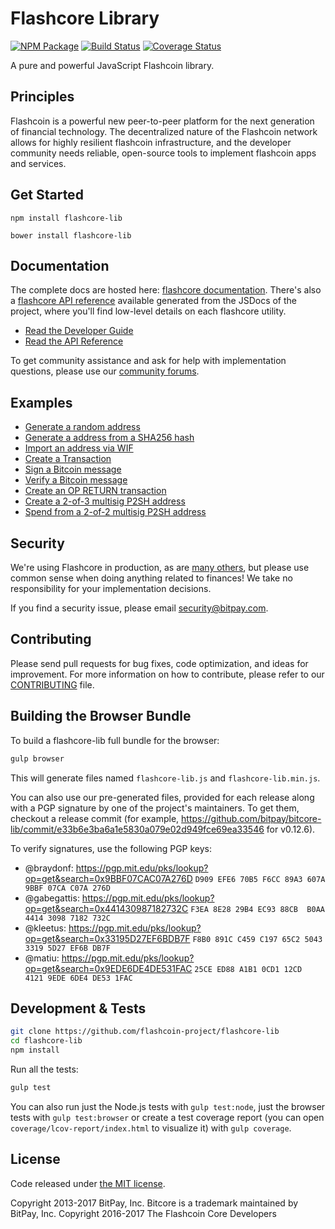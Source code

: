 Flashcore Library
=======

[![NPM Package](https://img.shields.io/npm/v/flashcore-lib.svg?style=flat-square)](https://www.npmjs.org/package/flashcore-lib)
[![Build Status](https://img.shields.io/travis/flashcoin-project/flashcore-lib.svg?branch=master&style=flat-square)](https://travis-ci.org/flashcoin-project/flashcore-lib)
[![Coverage Status](https://img.shields.io/coveralls/flashcoin-project/flashcore-lib.svg?style=flat-square)](https://coveralls.io/r/flashcoin-project/flashcore-lib)

A pure and powerful JavaScript Flashcoin library.

## Principles

Flashcoin is a powerful new peer-to-peer platform for the next generation of financial technology. The decentralized nature of the Flashcoin network allows for highly resilient flashcoin infrastructure, and the developer community needs reliable, open-source tools to implement flashcoin apps and services.

## Get Started

```
npm install flashcore-lib
```

```
bower install flashcore-lib
```

## Documentation

The complete docs are hosted here: [flashcore documentation](http://flashcore.io/guide/). There's also a [flashcore API reference](http://flashcore.io/api/) available generated from the JSDocs of the project, where you'll find low-level details on each flashcore utility.

- [Read the Developer Guide](http://flashcore.io/guide/)
- [Read the API Reference](http://flashcore.io/api/)

To get community assistance and ask for help with implementation questions, please use our [community forums](https://forum.flashcore.io/).

## Examples

* [Generate a random address](https://github.com/flashcoin-project/flashcore-lib/blob/master/docs/examples.md#generate-a-random-address)
* [Generate a address from a SHA256 hash](https://github.com/flashcoin-project/flashcore-lib/blob/master/docs/examples.md#generate-a-address-from-a-sha256-hash)
* [Import an address via WIF](https://github.com/flashcoin-project/flashcore-lib/blob/master/docs/examples.md#import-an-address-via-wif)
* [Create a Transaction](https://github.com/flashcoin-project/flashcore-lib/blob/master/docs/examples.md#create-a-transaction)
* [Sign a Bitcoin message](https://github.com/flashcoin-project/flashcore-lib/blob/master/docs/examples.md#sign-a-bitcoin-message)
* [Verify a Bitcoin message](https://github.com/flashcoin-project/flashcore-lib/blob/master/docs/examples.md#verify-a-bitcoin-message)
* [Create an OP RETURN transaction](https://github.com/flashcoin-project/flashcore-lib/blob/master/docs/examples.md#create-an-op-return-transaction)
* [Create a 2-of-3 multisig P2SH address](https://github.com/flashcoin-project/flashcore-lib/blob/master/docs/examples.md#create-a-2-of-3-multisig-p2sh-address)
* [Spend from a 2-of-2 multisig P2SH address](https://github.com/flashcoin-project/flashcore-lib/blob/master/docs/examples.md#spend-from-a-2-of-2-multisig-p2sh-address)


## Security

We're using Flashcore in production, as are [many others](http://flashcore.io#projects), but please use common sense when doing anything related to finances! We take no responsibility for your implementation decisions.

If you find a security issue, please email security@bitpay.com.

## Contributing

Please send pull requests for bug fixes, code optimization, and ideas for improvement. For more information on how to contribute, please refer to our [CONTRIBUTING](https://github.com/flashcoin-project/flashcore-lib/blob/master/CONTRIBUTING.md) file.

## Building the Browser Bundle

To build a flashcore-lib full bundle for the browser:

```sh
gulp browser
```

This will generate files named `flashcore-lib.js` and `flashcore-lib.min.js`.

You can also use our pre-generated files, provided for each release along with a PGP signature by one of the project's maintainers. To get them, checkout a release commit (for example, https://github.com/bitpay/bitcore-lib/commit/e33b6e3ba6a1e5830a079e02d949fce69ea33546 for v0.12.6).

To verify signatures, use the following PGP keys:
- @braydonf: https://pgp.mit.edu/pks/lookup?op=get&search=0x9BBF07CAC07A276D `D909 EFE6 70B5 F6CC 89A3 607A 9BBF 07CA C07A 276D`
- @gabegattis: https://pgp.mit.edu/pks/lookup?op=get&search=0x441430987182732C `F3EA 8E28 29B4 EC93 88CB  B0AA 4414 3098 7182 732C`
- @kleetus: https://pgp.mit.edu/pks/lookup?op=get&search=0x33195D27EF6BDB7F `F8B0 891C C459 C197 65C2 5043 3319 5D27 EF6B DB7F`
- @matiu: https://pgp.mit.edu/pks/lookup?op=get&search=0x9EDE6DE4DE531FAC `25CE ED88 A1B1 0CD1 12CD  4121 9EDE 6DE4 DE53 1FAC`


## Development & Tests

```sh
git clone https://github.com/flashcoin-project/flashcore-lib
cd flashcore-lib
npm install
```

Run all the tests:

```sh
gulp test
```

You can also run just the Node.js tests with `gulp test:node`, just the browser tests with `gulp test:browser`
or create a test coverage report (you can open `coverage/lcov-report/index.html` to visualize it) with `gulp coverage`.

## License

Code released under [the MIT license](https://github.com/flashcoin-project/flashcore-lib/blob/master/LICENSE).

Copyright 2013-2017 BitPay, Inc. Bitcore is a trademark maintained by BitPay, Inc.
Copyright 2016-2017 The Flashcoin Core Developers
